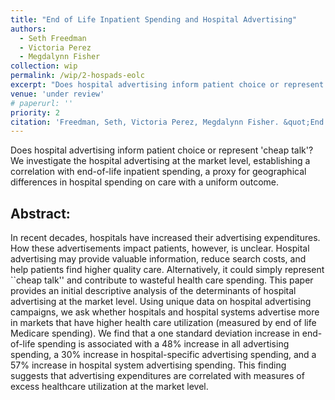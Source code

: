 ```yaml
---
title: "End of Life Inpatient Spending and Hospital Advertising"
authors:
  - Seth Freedman
  - Victoria Perez
  - Megdalynn Fisher
collection: wip
permalink: /wip/2-hospads-eolc
excerpt: "Does hospital advertising inform patient choice or represent 'cheap talk'? We investigate the hospital advertising at the market level, establishing a correlation with end-of-life inpatient spending, a proxy for geographical differences in hospital spending on care with a uniform outcome."
venue: 'under review'
# paperurl: ''
priority: 2  
citation: 'Freedman, Seth, Victoria Perez, Megdalynn Fisher. &quot;End of Life Inpatient Spending and Hospital Advertising&quot; <i>under review </i>.'
---
```


Does hospital advertising inform patient choice or represent 'cheap talk'? We investigate the hospital advertising at the market level, establishing a correlation with end-of-life inpatient spending, a proxy for geographical differences in hospital spending on care with a uniform outcome.

## Abstract:


In recent decades, hospitals have increased their advertising expenditures. How these advertisements impact patients, however, is unclear. Hospital advertising may provide valuable information, reduce search costs, and help patients find higher quality care. Alternatively, it could simply represent ``cheap talk'' and contribute to wasteful health care spending. This paper provides an initial descriptive analysis of the determinants of hospital advertising at the market level. Using unique data on hospital advertising campaigns, we ask whether hospitals and hospital systems advertise more in markets that have higher health care utilization (measured by end of life Medicare spending). We find that a one standard deviation increase in end-of-life spending is associated with a 48\% increase in all advertising spending, a 30\% increase in hospital-specific advertising spending, and a 57\% increase in hospital system advertising spending. This finding suggests that advertising expenditures are correlated with measures of excess healthcare utilization at the market level.

<!--- [Download paper here](http://academicpages.github.io/files/paper1.pdf) --->

